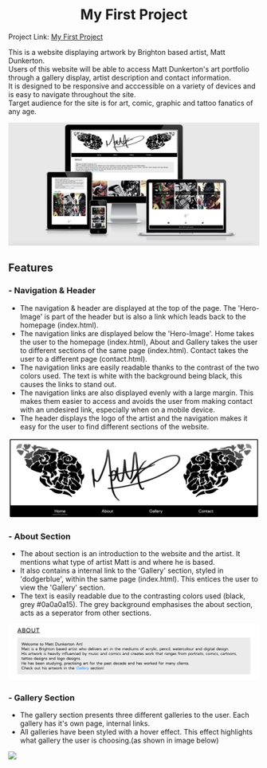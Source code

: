 <h1 align="center">My First Project</h1>
Project Link: <a href="https://mattdunks94.github.io/my-first-project/index.html">My First Project</a>
<p>This is a website displaying artwork by Brighton based artist, Matt Dunkerton.<br>
Users of this website will be able to access Matt Dunkerton's art portfolio through a gallery display, artist description and contact information.<br>
It is designed to be responsive and acccessible on a variety of devices and is easy to navigate throughout the site.<br>
Target audience for the site is for art, comic, graphic and tattoo fanatics of any age.</p>

<img src="assets/images/readme-images/ami-responsive.png">

<h2>Features</h2>

### - Navigation & Header
<ul>
  <li>The navigation & header are displayed at the top of the page. The 'Hero-Image' is part of the header but is also a link which leads back to the homepage (index.html).</li>
  <li>The navigation links are displayed below the 'Hero-Image'. Home takes the user to the homepage (index.html), About and Gallery takes the user to different sections of the same page (index.html). Contact takes the user to a different page (contact.html).</li>
  <li>The navigation links are easily readable thanks to the contrast of the two colors used. The text is white with the background being black, this causes the links to stand out.</li>
  <li>The navigation links are also displayed evenly with a large margin. This makes them easier to access and avoids the user from making contact with an undesired link, especially when on a mobile device.</li>
  <li>The header displays the logo of the artist and the navigation makes it easy for the user to find different sections of the website.</li>
</ul>
<img src="assets/images/readme-images/header-nav.png">

### - About Section
<ul>
  <li>The about section is an introduction to the website and the artist. It mentions what type of artist Matt is and where he is based.</li> 
  <li>It also contains a internal link to the 'Gallery' section, styled in 'dodgerblue', within the same page (index.html). This entices the user to view the 'Gallery' section.</li>
  <li>The text is easily readable due to the contrasting colors used (black, grey #0a0a0a15). The grey background emphasises the about section, acts as a seperator from other sections.</li>
</ul>
<img src="assets/images/readme-images/about-section.png">

### - Gallery Section
<ul>
  <li>The gallery section presents three different galleries to the user. Each gallery has it's own page, internal links.</li>
  <li>All galleries have been styled with a hover effect. This effect highlights what gallery the user is choosing.(as shown in image below)</li>
</ul>
<img src="assets/images/readme-images/gallery-section.png">
